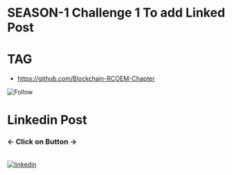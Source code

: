 # SEASON-1 Challenge 1 To add Linked Post 

# TAG
* <https://github.com/Blockchain-RCOEM-Chapter>

![Follow](https://img.shields.io/badge/RCOEM-Follow-blue)

# Linkedin Post  
<h3> <- Click on Button -> </h3><br>
<a href="https://www.linkedin.com/posts/aishwarygathe_attened-the-blockchain-workshop-activity-7065311569777225728-gGB8?utm_source=share&utm_medium=member_desktop" target="_blank">
<img src=https://img.shields.io/badge/linkedin-%231E77B5.svg?&style=for-the-badge&logo=linkedin&logoColor=white alt=linkedin style="margin-bottom: 5px;" />
